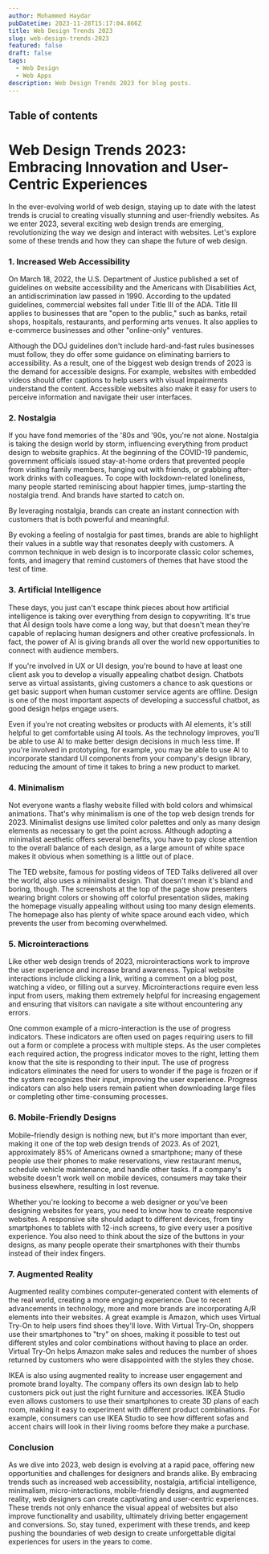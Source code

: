 ```yaml
---
author: Mohammed Haydar
pubDatetime: 2023-11-28T15:17:04.866Z
title: Web Design Trends 2023
slug: web-design-trends-2023
featured: false
draft: false
tags:
  - Web Design
  - Web Apps
description: Web Design Trends 2023 for blog posts.
---
```


## Table of contents

# Web Design Trends 2023: Embracing Innovation and User-Centric Experiences

In the ever-evolving world of web design, staying up to date with the latest trends is crucial to creating visually stunning and user-friendly websites. As we enter 2023, several exciting web design trends are emerging, revolutionizing the way we design and interact with websites. Let's explore some of these trends and how they can shape the future of web design.

### 1. Increased Web Accessibility

On March 18, 2022, the U.S. Department of Justice published a set of guidelines on website accessibility and the Americans with Disabilities Act, an antidiscrimination law passed in 1990. According to the updated guidelines, commercial websites fall under Title III of the ADA. Title III applies to businesses that are "open to the public," such as banks, retail shops, hospitals, restaurants, and performing arts venues. It also applies to e-commerce businesses and other "online-only" ventures.

Although the DOJ guidelines don't include hard-and-fast rules businesses must follow, they do offer some guidance on eliminating barriers to accessibility. As a result, one of the biggest web design trends of 2023 is the demand for accessible designs. For example, websites with embedded videos should offer captions to help users with visual impairments understand the content. Accessible websites also make it easy for users to perceive information and navigate their user interfaces.

### 2. Nostalgia

If you have fond memories of the '80s and '90s, you're not alone. Nostalgia is taking the design world by storm, influencing everything from product design to website graphics. At the beginning of the COVID-19 pandemic, government officials issued stay-at-home orders that prevented people from visiting family members, hanging out with friends, or grabbing after-work drinks with colleagues. To cope with lockdown-related loneliness, many people started reminiscing about happier times, jump-starting the nostalgia trend. And brands have started to catch on.

By leveraging nostalgia, brands can create an instant connection with customers that is both powerful and meaningful.

By evoking a feeling of nostalgia for past times, brands are able to highlight their values in a subtle way that resonates deeply with customers. A common technique in web design is to incorporate classic color schemes, fonts, and imagery that remind customers of themes that have stood the test of time.

### 3. Artificial Intelligence

These days, you just can't escape think pieces about how artificial intelligence is taking over everything from design to copywriting. It's true that AI design tools have come a long way, but that doesn't mean they're capable of replacing human designers and other creative professionals. In fact, the power of AI is giving brands all over the world new opportunities to connect with audience members.

If you're involved in UX or UI design, you're bound to have at least one client ask you to develop a visually appealing chatbot design. Chatbots serve as virtual assistants, giving customers a chance to ask questions or get basic support when human customer service agents are offline. Design is one of the most important aspects of developing a successful chatbot, as good design helps engage users.

Even if you're not creating websites or products with AI elements, it's still helpful to get comfortable using AI tools. As the technology improves, you'll be able to use AI to make better design decisions in much less time. If you're involved in prototyping, for example, you may be able to use AI to incorporate standard UI components from your company's design library, reducing the amount of time it takes to bring a new product to market.

### 4. Minimalism

Not everyone wants a flashy website filled with bold colors and whimsical animations. That's why minimalism is one of the top web design trends for 2023. Minimalist designs use limited color palettes and only as many design elements as necessary to get the point across. Although adopting a minimalist aesthetic offers several benefits, you have to pay close attention to the overall balance of each design, as a large amount of white space makes it obvious when something is a little out of place.

The TED website, famous for posting videos of TED Talks delivered all over the world, also uses a minimalist design. That doesn't mean it's bland and boring, though. The screenshots at the top of the page show presenters wearing bright colors or showing off colorful presentation slides, making the homepage visually appealing without using too many design elements. The homepage also has plenty of white space around each video, which prevents the user from becoming overwhelmed.

### 5. Microinteractions

Like other web design trends of 2023, microinteractions work to improve the user experience and increase brand awareness. Typical website interactions include clicking a link, writing a comment on a blog post, watching a video, or filling out a survey. Microinteractions require even less input from users, making them extremely helpful for increasing engagement and ensuring that visitors can navigate a site without encountering any errors.

One common example of a micro-interaction is the use of progress indicators. These indicators are often used on pages requiring users to fill out a form or complete a process with multiple steps. As the user completes each required action, the progress indicator moves to the right, letting them know that the site is responding to their input. The use of progress indicators eliminates the need for users to wonder if the page is frozen or if the system recognizes their input, improving the user experience. Progress indicators can also help users remain patient when downloading large files or completing other time-consuming processes.

### 6. Mobile-Friendly Designs

Mobile-friendly design is nothing new, but it's more important than ever, making it one of the top web design trends of 2023. As of 2021, approximately 85% of Americans owned a smartphone; many of these people use their phones to make reservations, view restaurant menus, schedule vehicle maintenance, and handle other tasks. If a company's website doesn't work well on mobile devices, consumers may take their business elsewhere, resulting in lost revenue.

Whether you're looking to become a web designer or you've been designing websites for years, you need to know how to create responsive websites. A responsive site should adapt to different devices, from tiny smartphones to tablets with 12-inch screens, to give every user a positive experience. You also need to think about the size of the buttons in your designs, as many people operate their smartphones with their thumbs instead of their index fingers.

### 7. Augmented Reality

Augmented reality combines computer-generated content with elements of the real world, creating a more engaging experience. Due to recent advancements in technology, more and more brands are incorporating A/R elements into their websites. A great example is Amazon, which uses Virtual Try-On to help users find shoes they'll love. With Virtual Try-On, shoppers use their smartphones to "try" on shoes, making it possible to test out different styles and color combinations without having to place an order. Virtual Try-On helps Amazon make sales and reduces the number of shoes returned by customers who were disappointed with the styles they chose.

IKEA is also using augmented reality to increase user engagement and promote brand loyalty. The company offers its own design lab to help customers pick out just the right furniture and accessories. IKEA Studio even allows customers to use their smartphones to create 3D plans of each room, making it easy to experiment with different product combinations. For example, consumers can use IKEA Studio to see how different sofas and accent chairs will look in their living rooms before they make a purchase.

### Conclusion

As we dive into 2023, web design is evolving at a rapid pace, offering new opportunities and challenges for designers and brands alike. By embracing trends such as increased web accessibility, nostalgia, artificial intelligence, minimalism, micro-interactions, mobile-friendly designs, and augmented reality, web designers can create captivating and user-centric experiences. These trends not only enhance the visual appeal of websites but also improve functionality and usability, ultimately driving better engagement and conversions. So, stay tuned, experiment with these trends, and keep pushing the boundaries of web design to create unforgettable digital experiences for users in the years to come.
